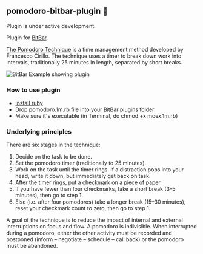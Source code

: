 ## pomodoro-bitbar-plugin :tomato:

Plugin is under active development.

Plugin for [BitBar](https://github.com/matryer/bitbar).

[The Pomodoro Technique](https://en.wikipedia.org/wiki/Pomodoro_Technique) is a time management method developed by Francesco Cirillo. The technique uses a timer to break down work into intervals, traditionally 25 minutes in length, separated by short breaks.

![BitBar Example showing plugin](https://raw.github.com/romankrasavtsev/pomodoro-bitbar-plugin/master/pomodoro-bitbar-plugin.png)

### How to use plugin
 - [Install ruby](https://www.ruby-lang.org/en/documentation/installation/)
 - Drop pomodoro.1m.rb file into your BitBar plugins folder
 - Make sure it's executable (in Terminal, do chmod +x moex.1m.rb)

### Underlying principles
There are six stages in the technique:

 1. Decide on the task to be done.
 2. Set the pomodoro timer (traditionally to 25 minutes).
 3. Work on the task until the timer rings. If a distraction pops into your head, write it down, but immediately get back on task.
 4. After the timer rings, put a checkmark on a piece of paper.
 5. If you have fewer than four checkmarks, take a short break (3–5 minutes), then go to step 1.
 6. Else (i.e. after four pomodoros) take a longer break (15–30 minutes), reset your checkmark count to zero, then go to step 1.

A goal of the technique is to reduce the impact of internal and external interruptions on focus and flow. A pomodoro is indivisible. When interrupted during a pomodoro, either the other activity must be recorded and postponed (inform – negotiate – schedule – call back) or the pomodoro must be abandoned.

